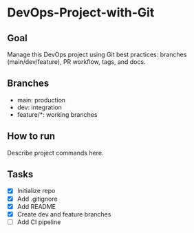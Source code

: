 # DevOps-Project-with-Git

## Goal
Manage this DevOps project using Git best practices: branches (main/dev/feature), PR workflow, tags, and docs.

## Branches
- main: production
- dev: integration
- feature/*: working branches

## How to run
Describe project commands here.

## Tasks
- [x] Initialize repo
- [x] Add .gitignore
- [x] Add README
- [x] Create dev and feature branches
- [ ] Add CI pipeline
